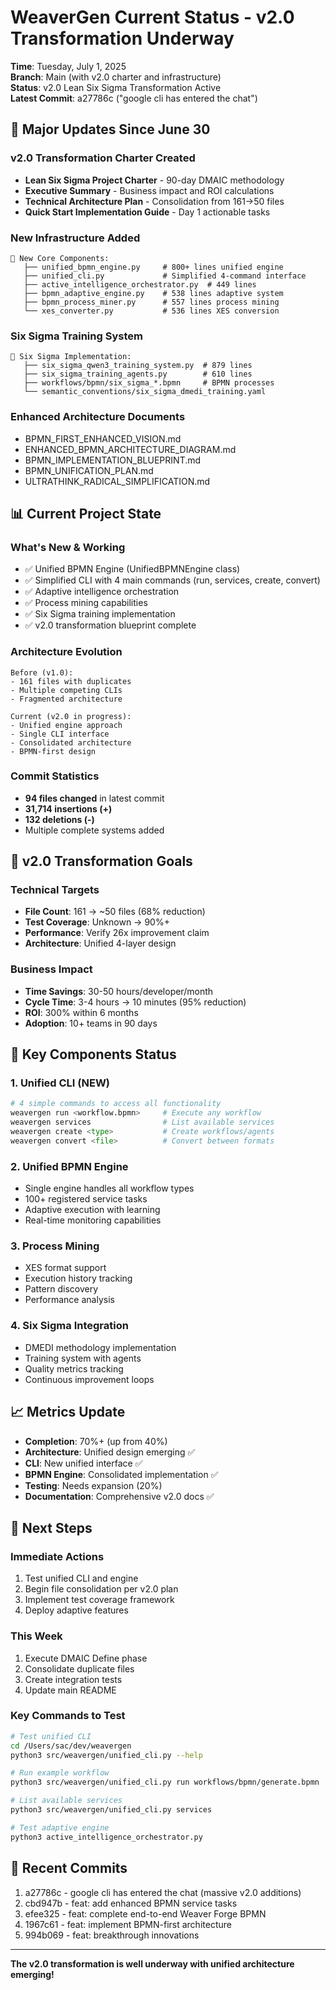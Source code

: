 # WeaverGen Current Status - v2.0 Transformation Underway

**Time**: Tuesday, July 1, 2025  
**Branch**: Main (with v2.0 charter and infrastructure)  
**Status**: v2.0 Lean Six Sigma Transformation Active  
**Latest Commit**: a27786c ("google cli has entered the chat")

## 🚀 Major Updates Since June 30

### v2.0 Transformation Charter Created
- **Lean Six Sigma Project Charter** - 90-day DMAIC methodology
- **Executive Summary** - Business impact and ROI calculations
- **Technical Architecture Plan** - Consolidation from 161→50 files
- **Quick Start Implementation Guide** - Day 1 actionable tasks

### New Infrastructure Added
```
📁 New Core Components:
   ├── unified_bpmn_engine.py     # 800+ lines unified engine
   ├── unified_cli.py             # Simplified 4-command interface
   ├── active_intelligence_orchestrator.py  # 449 lines
   ├── bpmn_adaptive_engine.py    # 538 lines adaptive system
   ├── bpmn_process_miner.py      # 557 lines process mining
   └── xes_converter.py           # 536 lines XES conversion
```

### Six Sigma Training System
```
📁 Six Sigma Implementation:
   ├── six_sigma_qwen3_training_system.py  # 879 lines
   ├── six_sigma_training_agents.py        # 610 lines
   ├── workflows/bpmn/six_sigma_*.bpmn     # BPMN processes
   └── semantic_conventions/six_sigma_dmedi_training.yaml
```

### Enhanced Architecture Documents
- BPMN_FIRST_ENHANCED_VISION.md
- ENHANCED_BPMN_ARCHITECTURE_DIAGRAM.md
- BPMN_IMPLEMENTATION_BLUEPRINT.md
- BPMN_UNIFICATION_PLAN.md
- ULTRATHINK_RADICAL_SIMPLIFICATION.md

## 📊 Current Project State

### What's New & Working
- ✅ Unified BPMN Engine (UnifiedBPMNEngine class)
- ✅ Simplified CLI with 4 main commands (run, services, create, convert)
- ✅ Adaptive intelligence orchestration
- ✅ Process mining capabilities
- ✅ Six Sigma training implementation
- ✅ v2.0 transformation blueprint complete

### Architecture Evolution
```
Before (v1.0):
- 161 files with duplicates
- Multiple competing CLIs
- Fragmented architecture

Current (v2.0 in progress):
- Unified engine approach
- Single CLI interface
- Consolidated architecture
- BPMN-first design
```

### Commit Statistics
- **94 files changed** in latest commit
- **31,714 insertions (+)**
- **132 deletions (-)**
- Multiple complete systems added

## 🎯 v2.0 Transformation Goals

### Technical Targets
- **File Count**: 161 → ~50 files (68% reduction)
- **Test Coverage**: Unknown → 90%+
- **Performance**: Verify 26x improvement claim
- **Architecture**: Unified 4-layer design

### Business Impact
- **Time Savings**: 30-50 hours/developer/month
- **Cycle Time**: 3-4 hours → 10 minutes (95% reduction)
- **ROI**: 300% within 6 months
- **Adoption**: 10+ teams in 90 days

## 🔧 Key Components Status

### 1. Unified CLI (NEW)
```python
# 4 simple commands to access all functionality
weavergen run <workflow.bpmn>     # Execute any workflow
weavergen services                # List available services
weavergen create <type>           # Create workflows/agents
weavergen convert <file>          # Convert between formats
```

### 2. Unified BPMN Engine
- Single engine handles all workflow types
- 100+ registered service tasks
- Adaptive execution with learning
- Real-time monitoring capabilities

### 3. Process Mining
- XES format support
- Execution history tracking
- Pattern discovery
- Performance analysis

### 4. Six Sigma Integration
- DMEDI methodology implementation
- Training system with agents
- Quality metrics tracking
- Continuous improvement loops

## 📈 Metrics Update

- **Completion**: 70%+ (up from 40%)
- **Architecture**: Unified design emerging ✅
- **CLI**: New unified interface ✅
- **BPMN Engine**: Consolidated implementation ✅
- **Testing**: Needs expansion (20%)
- **Documentation**: Comprehensive v2.0 docs ✅

## 🚀 Next Steps

### Immediate Actions
1. Test unified CLI and engine
2. Begin file consolidation per v2.0 plan
3. Implement test coverage framework
4. Deploy adaptive features

### This Week
1. Execute DMAIC Define phase
2. Consolidate duplicate files
3. Create integration tests
4. Update main README

### Key Commands to Test
```bash
# Test unified CLI
cd /Users/sac/dev/weavergen
python3 src/weavergen/unified_cli.py --help

# Run example workflow
python3 src/weavergen/unified_cli.py run workflows/bpmn/generate.bpmn

# List available services
python3 src/weavergen/unified_cli.py services

# Test adaptive engine
python3 active_intelligence_orchestrator.py
```

## 🔗 Recent Commits

1. a27786c - google cli has entered the chat (massive v2.0 additions)
2. cbd947b - feat: add enhanced BPMN service tasks
3. efee325 - feat: complete end-to-end Weaver Forge BPMN
4. 1967c61 - feat: implement BPMN-first architecture
5. 994b069 - feat: breakthrough innovations

---

**The v2.0 transformation is well underway with unified architecture emerging!**